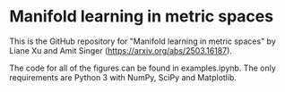 # Manifold learning in metric spaces

This is the GitHub repository for "Manifold learning in metric spaces" by Liane Xu and Amit Singer (https://arxiv.org/abs/2503.16187).

The code for all of the figures can be found in examples.ipynb. The only requirements are Python 3 with NumPy, SciPy and Matplotlib.
